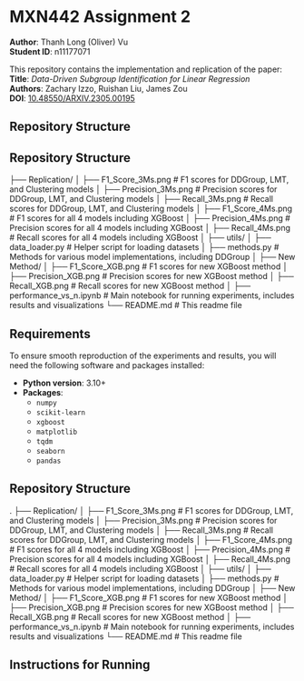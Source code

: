 # MXN442 Assignment 2

**Author**: Thanh Long (Oliver) Vu  
**Student ID**: n11177071

This repository contains the implementation and replication of the paper:  
**Title**: *Data-Driven Subgroup Identification for Linear Regression*  
**Authors**: Zachary Izzo, Ruishan Liu, James Zou  
**DOI**: [10.48550/ARXIV.2305.00195](https://doi.org/10.48550/ARXIV.2305.00195)

## Repository Structure

## Repository Structure

├── Replication/
│   ├── F1_Score_3Ms.png   # F1 scores for DDGroup, LMT, and Clustering models
│   ├── Precision_3Ms.png  # Precision scores for DDGroup, LMT, and Clustering models
│   ├── Recall_3Ms.png     # Recall scores for DDGroup, LMT, and Clustering models
│   ├── F1_Score_4Ms.png   # F1 scores for all 4 models including XGBoost
│   ├── Precision_4Ms.png  # Precision scores for all 4 models including XGBoost
│   ├── Recall_4Ms.png     # Recall scores for all 4 models including XGBoost
│
├── utils/
│   ├── data_loader.py      # Helper script for loading datasets
│   ├── methods.py          # Methods for various model implementations, including DDGroup
│
├── New Method/
│   ├── F1_Score_XGB.png   # F1 scores for new XGBoost method
│   ├── Precision_XGB.png  # Precision scores for new XGBoost method
│   ├── Recall_XGB.png     # Recall scores for new XGBoost method
│
├── performance_vs_n.ipynb # Main notebook for running experiments, includes results and visualizations
└── README.md              # This readme file


## Requirements

To ensure smooth reproduction of the experiments and results, you will need the following software and packages installed:

- **Python version**: 3.10+
- **Packages**:
  - `numpy`
  - `scikit-learn`
  - `xgboost`
  - `matplotlib`
  - `tqdm`
  - `seaborn`
  - `pandas`

## Repository Structure

.
├── Replication/
│   ├── F1_Score_3Ms.png          # F1 scores for DDGroup, LMT, and Clustering models
│   ├── Precision_3Ms.png         # Precision scores for DDGroup, LMT, and Clustering models
│   ├── Recall_3Ms.png            # Recall scores for DDGroup, LMT, and Clustering models
│   ├── F1_Score_4Ms.png          # F1 scores for all 4 models including XGBoost
│   ├── Precision_4Ms.png         # Precision scores for all 4 models including XGBoost
│   ├── Recall_4Ms.png            # Recall scores for all 4 models including XGBoost
│
├── utils/
│   ├── data_loader.py            # Helper script for loading datasets
│   ├── methods.py                # Methods for various model implementations, including DDGroup
│
├── New Method/
│   ├── F1_Score_XGB.png          # F1 scores for new XGBoost method
│   ├── Precision_XGB.png         # Precision scores for new XGBoost method
│   ├── Recall_XGB.png            # Recall scores for new XGBoost method
│
├── performance_vs_n.ipynb        # Main notebook for running experiments, includes results and visualizations
└── README.md                     # This readme file


## Instructions for Running

